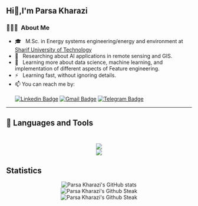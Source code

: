 ## Hi👋,I'm Parsa Kharazi

<!--
**parsakharazi10/parsakharazi10** is a ✨ _special_ ✨ repository because its `README.md` (this file) appears on your GitHub profile.

Here are some ideas to get you started:

- 🔭 I’m currently working on ...
- 🌱 I’m currently learning ...
- 👯 I’m looking to collaborate on ...
- 🤔 I’m looking for help with ...
- 💬 Ask me about ...
- 📫 How to reach me: ...
- 😄 Pronouns: ...
- ⚡ Fun fact: ...
-->

### 👨🏻‍💻 &nbsp;About Me
- 🎓 &nbsp; M.Sc. in Energy systems engineering/energy and environment at [Sharif University of Technology](https://en.sharif.ir/)
- 🤔 &nbsp; Researching about AI applications in remote sensing and GIS.
- 🌱 &nbsp; Learning more about data science, machine learning, and implementation of different aspects of Feature engineering.
- ⚡️ &nbsp; Learning fast, without ignoring details.
- 📫 You can reach me by:<br><br>
[![Linkedin Badge](https://img.shields.io/badge/-LinkedIn-0077B5?style=for-the-badge&logo=linkedin&logoColor=white)](http://www.linkedin.com/in/parsa-kharazi-55bb49246)
[![Gmail Badge](https://img.shields.io/badge/Gmail-D14836?style=for-the-badge&logo=gmail&logoColor=white)](mailto:pkharazi1080@gmail.com)
[![Telegram Badge](https://img.shields.io/badge/Telegram-2CA5E0?style=for-the-badge&logo=telegram&logoColor=white)](https://www.t.me/parsakharazi)
---

<h2>
  🔨 Languages and Tools<br><br>
</h2>

<p align="center">
  <a href="https://skillicons.dev">
    <img src="https://skillicons.dev/icons?i=python,vscode,fastapi,Pytorch,Tensorflow,c,git,js,matlab" /><br>
    <img src="https://skillicons.dev/icons?i=pytorch,postgres,mysql,cpp" />
  </a>
</p>

## Statistics

<p align="center">
  <img src="https://github-readme-stats.vercel.app/api?username=parsakharazi10&show_icons=true&theme=monokai" alt="Parsa Kharazi's GitHub stats" /><br />
  <img src="https://github-readme-streak-stats.herokuapp.com/?user=parsakharazi10&theme=monokai" alt="Parsa Kharazi's Github Steak" /><br />
  <img src="https://github-readme-stats.vercel.app/api/top-langs/?username=parsakharazi10&langs_count=6&theme=dark" alt="Parsa Kharazi's Github Steak" />
</p>
